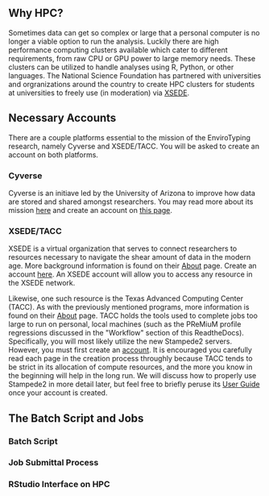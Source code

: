 ## Why HPC?

Sometimes data can get so complex or large that a personal computer is no longer a viable option to run the analysis. Luckily there are high performance computing clusters available which cater to different requirements, from raw CPU or GPU power to large memory needs. These clusters can be utilized to handle analyses using R, Python, or other languages. The National Science Foundation has partnered with universities and orgranizations around the country to create HPC clusters for students at universities to freely use (in moderation) via [XSEDE](https://www.xsede.org).

## Necessary Accounts

There are a couple platforms essential to the mission of the EnviroTyping research, namely Cyverse and XSEDE/TACC. You will be asked to create an account on both platforms.

### Cyverse

Cyverse is an initiave led by the University of Arizona to improve how data are stored and shared amongst researchers. You may read more about its mission [here](http://www.cyverse.org/about) and create an account on [this page](https://user.cyverse.org/register). 

### XSEDE/TACC

XSEDE is a virtual organization that serves to connect researchers to resources necessary to navigate the shear amount of data in the modern age. More background information is found on their [About](https://www.xsede.org/about/what-we-do) page. Create an account [here](https://portal.xsede.org/?p_p_id=58&p_p_lifecycle=0&p_p_state=maximized&p_p_mode=view&saveLastPath=0&_58_struts_action=%2Flogin%2Fcreate_account). An XSEDE account will allow you to access any resource in the XSEDE network. 

Likewise, one such resource is the Texas Advanced Computing Center (TACC). As with the previously mentioned programs, more information is found on their [About](https://www.tacc.utexas.edu/about/overview) page. TACC holds the tools used to complete jobs too large to run on personal, local machines (such as the PReMiuM profile regressions discussed in the "Workflow" section of this ReadtheDocs). Specifically, you will most likely utilize the new Stampede2 servers. However, you must first create an 
[account](https://portal.tacc.utexas.edu/account-request?p_p_id=createaccount_WAR_createaccountportlet&p_p_lifecycle=1&p_p_state=normal&p_p_mode=view&p_p_col_id=column-1&p_p_col_count=1&_createaccount_WAR_createaccountportlet_action=continue). It is encouraged you carefully read each page in the creation process throughly because TACC tends to be strict in its allocation of compute resources, and the more you know in the beginning will help in the long run. We will discuss how to properly use Stampede2 in more detail later, but feel free to briefly peruse its [User Guide](https://portal.tacc.utexas.edu/user-guides/stampede2) once your account is created. 

## The Batch Script and Jobs

### Batch Script

### Job Submittal Process

### RStudio Interface on HPC
